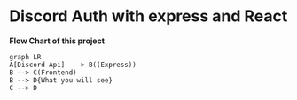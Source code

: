 # Discord Auth with express and React

**Flow Chart of this project**

```mermaid
graph LR
A[Discord Api]  --> B((Express))
B --> C(Frontend)
B --> D{What you will see}
C --> D
```
